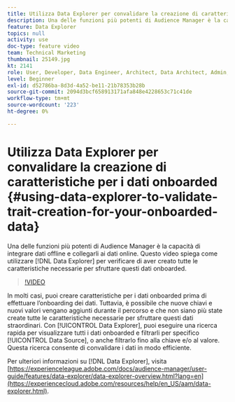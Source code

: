 ```yaml
---
title: Utilizza Data Explorer per convalidare la creazione di caratteristiche per i dati onboarded
description: Una delle funzioni più potenti di Audience Manager è la capacità di integrare dati offline e collegarli ai dati online. In questo video, scopri come utilizzare Data Explorer per verificare di aver creato tutte le caratteristiche necessarie per sfruttare questi dati onboarded.
feature: Data Explorer
topics: null
activity: use
doc-type: feature video
team: Technical Marketing
thumbnail: 25149.jpg
kt: 2141
role: User, Developer, Data Engineer, Architect, Data Architect, Admin, Leader
level: Beginner
exl-id: d52786ba-8d3d-4a52-be11-21b78353b28b
source-git-commit: 2094d3bcf658913171afa848e4228653c71c41de
workflow-type: tm+mt
source-wordcount: '223'
ht-degree: 0%

---
```


# Utilizza Data Explorer per convalidare la creazione di caratteristiche per i dati onboarded {#using-data-explorer-to-validate-trait-creation-for-your-onboarded-data}

Una delle funzioni più potenti di Audience Manager è la capacità di integrare dati offline e collegarli ai dati online. Questo video spiega come utilizzare [!DNL Data Explorer] per verificare di aver creato tutte le caratteristiche necessarie per sfruttare questi dati onboarded.

>[!VIDEO](https://video.tv.adobe.com/v/25149/?quality=12)

In molti casi, puoi creare caratteristiche per i dati onboarded prima di effettuare l’onboarding dei dati. Tuttavia, è possibile che nuove chiavi e nuovi valori vengano aggiunti durante il percorso e che non siano più state create tutte le caratteristiche necessarie per sfruttare questi dati straordinari. Con [!UICONTROL Data Explorer], puoi eseguire una ricerca rapida per visualizzare tutti i dati onboarded e filtrarli per specifico [!UICONTROL Data Source], o anche filtrarlo fino alla chiave e/o al valore. Questa ricerca consente di convalidare i dati in modo efficiente.

Per ulteriori informazioni su [!DNL Data Explorer], visita [https://experienceleague.adobe.com/docs/audience-manager/user-guide/features/data-explorer/data-explorer-overview.html?lang=en](https://experiencecloud.adobe.com/resources/help/en_US/aam/data-explorer.html).
